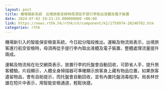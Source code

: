```yaml
---
layout: post
title: 機場推新系統　出境旅客安檢時毋須從手提行李取出液體及電子裝置
date: 2024-07-02 19:21:23.000000000 +08:00
link: https://news.rthk.hk/rthk/ch/component/k2/1759974-20240702.htm
categories: rthk
---
```


機場新引入的智能保安檢查系統，今日起分階段推出。運輸及物流局表示，出境旅客進行航空安檢時，毋須再從手提行李內取出液體及電子裝置，整體處理流量提升兩成。

運輸及物流局在社交網頁表示，放置行李的托盤會自動回收，可節省人手，提升旅客體驗。片段顯示，人體全身掃描器可準確顯示旅客身上藏有物品位置，如果旅客遺留物品，會有自助提示，而托盤會自動回收，並有內置托盤消毒程序。局長林世雄在短片中表示，用智能安檢通道，輕鬆快捷。
